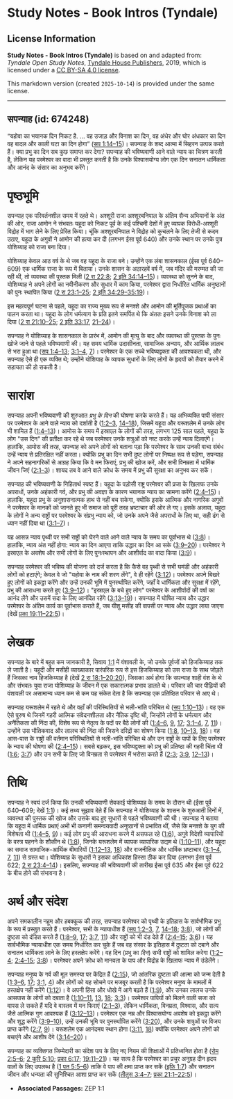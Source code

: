 # Study Notes - Book Intros (Tyndale)

## License Information

**Study Notes - Book Intros (Tyndale)** is based on and adapted from: _Tyndale Open Study Notes_, [Tyndale House Publishers](https://tyndaleopenresources.com/), 2019, which is licensed under a [CC BY-SA 4.0 license](https://creativecommons.org/licenses/by-sa/4.0/legalcode.en).

This markdown version (created `2025-10-14`) is provided under the same license.



--------------------------------

## सपन्याह (id: 674248)

“यहोवा का भयानक दिन निकट है. … वह उजाड़ और विनाश का दिन, वह अंधेर और घोर अंधकार का दिन वह बादल और काली घटा का दिन होगा” ([सप 1:14–15](https://ref.ly/Zeph1:14-Zeph1:15))। सपन्याह के शब्द आत्मा में सिहरन उत्पन्न करते हैं। क्या प्रभु का दिन सब कुछ समाप्त कर देगा? सपन्याह की भविष्यवाणी आने वाले न्याय का चित्रण करती है, लेकिन यह परमेश्वर का वादा भी प्रस्तुत करती है कि उनके विश्वासयोग्य लोग एक दिन सनातन धार्मिकता और आनंद के संसार का अनुभव करेंगे।

पृष्ठभूमि
=========

सपन्याह एक परिवर्तनशील समय में रहते थे। अश्शूरी राजा अश्शूरबनिपाल के अंतिम सैन्य अभियानों के अंत की ओर, राजा आमोन ने संभवतः यहूदा को निकट पूर्व के कई पश्चिमी देशों में हुए व्यापक विरोधी\-अश्शूरी विद्रोह में भाग लेने के लिए प्रेरित किया। चूंकि अश्शूरबनिपाल ने विद्रोह को कुचलने के लिए तेजी से कदम उठाए, यहूदा के अगुवों ने आमोन की हत्या कर दी (लगभग ईसा पूर्व 640\) और उनके स्थान पर उनके पुत्र योशिय्याह को राजा बना दिया।

योशिय्याह केवल आठ वर्ष के थे जब वह यहूदा के राजा बने। उन्होंने एक लंबा शासनकाल (ईसा पूर्व 640–609\) एक धार्मिक राजा के रूप में बिताया। उनके शासन के अठारहवें वर्ष में, जब मंदिर की मरम्मत की जा रही थी, तो व्यवस्था की पुस्तक मिली ([2 रा 22:8](https://ref.ly/2Kgs22:8); [2 इति 34:14–15](https://ref.ly/2Chr34:14-2Chr34:15))। व्यवस्था को सुनने के बाद, योशिय्याह ने अपने लोगों का नवीनीकरण और सुधार में काम किया, परमेश्वर द्वारा निर्धारित धार्मिक अनुष्ठानों को पुनः स्थापित किया ([2 रा 23:1–25](https://ref.ly/2Kgs23:1-2Kgs23:25); [2 इति 34:29–35:19](https://ref.ly/2Chr34:29-2Chr35:19))।

इस महत्वपूर्ण घटना से पहले, यहूदा का राज्य मुख्य रूप से मनश्शे और आमोन की मूर्तिपूजक प्रथाओं का पालन करता था। यहूदा के लोग धर्मत्याग के प्रति इतने समर्पित थे कि अंततः इसने उनके विनाश को ला दिया ([2 रा 21:10–25](https://ref.ly/2Kgs21:10-2Kgs21:25); [2 इति 33:17](https://ref.ly/2Chr33:17), [21–24](https://ref.ly/2Chr33:21-2Chr33:24))।

सपन्याह ने योशिय्याह के शासनकाल के प्रारंभ में, आमोन की मृत्यु के बाद और व्यवस्था की पुस्तक के पुनः खोजे जाने से पहले भविष्यवाणी की। यह समय धार्मिक उदासीनता, सामाजिक अन्याय, और आर्थिक लालच से भरा हुआ था ([सप 1:4–13](https://ref.ly/Zeph1:4-Zeph1:13); [3:1–4](https://ref.ly/Zeph3:1-Zeph3:4), [7](https://ref.ly/Zeph3:7))। परमेश्वर के एक सच्चे भविष्यद्वक्ता की आवश्यकता थी, और सपन्याह ऐसे ही एक व्यक्ति थे; उन्होंने योशियाह के व्यापक सुधारों के लिए लोगों के हृदयों को तैयार करने में सहायता की हो सकती है।

सारांश
======

सपन्याह अपनी भविष्यवाणी की शुरुआत *प्रभु के दिन* की घोषणा करके करते हैं। यह अभिव्यक्ति पापी संसार पर परमेश्वर के आने वाले न्याय को दर्शाती है ([1:2–3](https://ref.ly/Zeph1:2-Zeph1:3), [14–18](https://ref.ly/Zeph1:14-Zeph1:18)), जिसमें यहूदा और यरूशलेम में उनके लोग भी शामिल हैं ([1:4–13](https://ref.ly/Zeph1:4-Zeph1:13))। आमोस के समय में इस्राएल के लोगों की तरह, लगभग 125 साल पहले, यहूदा के लोग "उस दिन" की प्रतीक्षा कर रहे थे जब परमेश्वर उनके शत्रुओं को नष्ट करके उन्हें न्याय दिलाएंगे। हालांकि, आमोस की तरह, सपन्याह को अपने लोगों को बताना पड़ा कि परमेश्वर के साथ उनकी वाचा संबंध उन्हें न्याय से प्रतिरक्षित नहीं करता। क्योंकि प्रभु का दिन सभी दुष्ट लोगों पर निष्पक्ष रूप से पड़ेगा, सपन्याह ने अपने सहनागरिकों से आग्रह किया कि वे मन फिराएं, प्रभु की खोज करें, और सभी विनम्रता में धार्मिक जीवन जिएं ([2:1–3](https://ref.ly/Zeph2:1-Zeph2:3))। शायद तब वे आने वाले क्रोध के समय में प्रभु की सुरक्षा का अनुभव कर सकें।

सपन्याह की भविष्यवाणी के निहितार्थ स्पष्ट हैं। यहूदा के पड़ोसी राष्ट्र परमेश्वर की प्रजा के खिलाफ उनके अपराधों, उनके अहंकारी गर्व, और प्रभु की अवज्ञा के कारण भयानक न्याय का सामना करेंगे ([2:4–15](https://ref.ly/Zeph2:4-Zeph2:15))। हालांकि, यहूदा प्रभु के अनुशासनात्मक हाथ से नहीं बच सकेगा, क्योंकि इसके आत्मिक और नागरिक अगुवों ने परमेश्वर के मानकों को जानते हुए भी समाज को पूरी तरह भ्रष्टाचार की ओर ले गए। इसके अलावा, यहूदा के लोगों ने अन्य राष्ट्रों पर परमेश्वर के संप्रभु न्याय को, जो उनके अपने जैसे अपराधों के लिए था, सही ढंग से ध्यान नहीं दिया था ([3:1–7](https://ref.ly/Zeph3:1-Zeph3:7))।

यह आसन्न न्याय पृथ्वी पर सभी राष्ट्रों को घेरने वाले आने वाले न्याय के समय का पूर्वाभास थे ([3:8](https://ref.ly/Zeph3:8))। हालांकि, न्याय अंत नहीं होगा: न्याय का दिन आएगा ताकि उद्धार का दिन आ सके ([3:9–20](https://ref.ly/Zeph3:9-Zeph3:20))। परमेश्वर ने इस्राएल के अवशेष और सभी लोगों के लिए पुनःस्थापन और आशीर्वाद का वादा किया ([3:9](https://ref.ly/Zeph3:9))।

सपन्याह परमेश्वर की भविष्य की योजना को दर्ज करता है कि कैसे वह पृथ्वी से सभी घमंडी और अहंकारी लोगों को हटाएंगे; केवल वे जो "यहोवा के नाम की शरण लेंगे", वे ही रहेंगे ([3:12](https://ref.ly/Zeph3:12))। परमेश्वर अपने बिखरे हुए लोगों को इकट्ठा करेंगे और उन्हें उनकी भूमि में पुनर्स्थापित करेंगे, जहाँ वे धार्मिकता और सुरक्षा में रहेंगे, प्रभु की आराधना करते हुए ([3:9–12](https://ref.ly/Zeph3:9-Zeph3:12))। "इस्राएल के बचे हुए लोग" परमेश्वर के आशीर्वादों की वर्षा का आनंद लेंगे और उसमें सदा के लिए आनंदित रहेंगे ([3:13–19](https://ref.ly/Zeph3:13-Zeph3:19))। सपन्याह में घोषित न्याय और उद्धार परमेश्वर के अंतिम कार्य का पूर्वाभास कराते हैं, जब यीशु मसीह की वापसी पर न्याय और उद्धार लाया जाएगा (देखें [प्रका 19:11–22:5](https://ref.ly/Rev19:11-Rev22:5))।

लेखक
====

सपन्याह के बारे में बहुत कम जानकारी है, सिवाय [1:1](https://ref.ly/Zeph1:1) में वंशावली के, जो उनके पूर्वजों को हिजकिय्याह तक ले जाती है। यहूदी और मसीही व्याख्याकार पारंपरिक रूप से इस हिजकिय्याह को उस राजा के साथ जोड़ते हैं जिसका नाम हिजकिय्याह है (देखें [2 रा 18:1–20:20](https://ref.ly/2Kgs18:1-2Kgs20:20)), जिसका अर्थ होगा कि सपन्याह शाही वंश के थे और संभवतः युवा राजा योशिय्याह के जीवन में एक सकारात्मक प्रभाव डालते थे। परिवार की चार पीढ़ियों की वंशावली पर असामान्य ध्यान कम से कम यह संकेत देता है कि सपन्याह एक प्रतिष्ठित परिवार से आए थे।

सपन्याह यरूशलेम में रहते थे और वहाँ की परिस्थितियों से भली\-भांति परिचित थे ([सप 1:10–13](https://ref.ly/Zeph1:10-Zeph1:13))। वह एक ऐसे पुरुष थे जिनमें गहरी आत्मिक संवेदनशीलता और नैतिक दृष्टि थी, जिन्होंने लोगों के धर्मत्याग और अनैतिकता की निंदा की, विशेष रूप से नेतृत्व के पदों पर बैठे लोगों की ([1:4–6](https://ref.ly/Zeph1:4-Zeph1:6), [9](https://ref.ly/Zeph1:9), [17](https://ref.ly/Zeph1:17); [3:1–4](https://ref.ly/Zeph3:1-Zeph3:4), [7](https://ref.ly/Zeph3:7), [11](https://ref.ly/Zeph3:11))। उन्होंने उस भौतिकवाद और लालच की निंदा की जिसने दरिद्रों का शोषण किया ([1:8](https://ref.ly/Zeph1:8), [10–13](https://ref.ly/Zeph1:10-Zeph1:13), [18](https://ref.ly/Zeph1:18))। वह आस\-पास के राष्ट्रों की वर्तमान परिस्थितियों से भली\-भांति परिचित थे और उन राष्ट्रों के पापों के लिए परमेश्वर के न्याय की घोषणा की ([2:4–15](https://ref.ly/Zeph2:4-Zeph2:15))। सबसे बढ़कर, इस भविष्यद्वक्ता को प्रभु की प्रतिष्ठा की गहरी चिंता थी ([1:6](https://ref.ly/Zeph1:6); [3:7](https://ref.ly/Zeph3:7)) और उन सभी के लिए जो विनम्रता से परमेश्वर में भरोसा करते हैं ([2:3](https://ref.ly/Zeph2:3); [3:9](https://ref.ly/Zeph3:9), [12–13](https://ref.ly/Zeph3:12-Zeph3:13))।

तिथि
====

सपन्याह ने स्वयं दर्ज किया कि उनकी भविष्यवाणी सेवकाई योशिय्याह के समय के दौरान थी (ईसा पूर्व 640–609; देखें [1:1](https://ref.ly/Zeph1:1))। कई तथ्य सुझाव देते हैं कि सपन्याह ने योशिय्याह के शासन के शुरुआती दिनों में, व्यवस्था की पुस्तक की खोज और उसके बाद हुए सुधारों से पहले भविष्यवाणी की थी। सपन्याह ने बताया कि यहूदा में धार्मिक प्रथाएं अभी भी कनानी समन्वयवादी अनुष्ठानों से प्रभावित थीं, जैसे कि मनश्शे के युग की विशेषता थी ([1:4–5](https://ref.ly/Zeph1:4-Zeph1:5), [9](https://ref.ly/Zeph1:9))। कई लोग प्रभु की आराधना करने में असफल रहे ([1:6](https://ref.ly/Zeph1:6)), अगुवे विदेशी व्यापारियों के वस्त्र पहनने के शौकीन थे ([1:8](https://ref.ly/Zeph1:8)), जिनके यरूशलेम में व्यापक व्यापारिक उद्यम थे ([1:10–11](https://ref.ly/Zeph1:10-Zeph1:11)), और यहूदा का समाज सामाजिक\-आर्थिक बीमारियों ([1:12–13](https://ref.ly/Zeph1:12-Zeph1:13), [18](https://ref.ly/Zeph1:18)) और राजनीतिक और धार्मिक भ्रष्टाचार ([3:1–4](https://ref.ly/Zeph3:1-Zeph3:4), [7](https://ref.ly/Zeph3:7), [11](https://ref.ly/Zeph3:11)) से ग्रस्त था। योशिय्याह के सुधारों ने इसका अधिकांश हिस्सा ठीक कर दिया (लगभग ईसा पूर्व 622; [2 रा 23:4–14](https://ref.ly/2Kgs23:4-2Kgs23:14))। इसलिए, सपन्याह की भविष्यवाणी की तारीख ईसा पूर्व 635 और ईसा पूर्व 622 के बीच होने की संभावना है।

अर्थ और संदेश
=============

अपने समकालीन नहूम और हबक्कूक की तरह, सपन्याह परमेश्वर को पृथ्वी के इतिहास के सार्वभौमिक प्रभु के रूप में प्रस्तुत करते हैं। परमेश्वर, सभी के न्यायाधीश हैं ([सप 1:2–3](https://ref.ly/Zeph1:2-Zeph1:3), [7](https://ref.ly/Zeph1:7), [14–18](https://ref.ly/Zeph1:14-Zeph1:18); [3:8](https://ref.ly/Zeph3:8)), जो लोगों की दुष्टता को दंडित करते हैं ([1:8–9](https://ref.ly/Zeph1:8-Zeph1:9), [17](https://ref.ly/Zeph1:17); [3:7](https://ref.ly/Zeph3:7), [11](https://ref.ly/Zeph3:11)) और राष्ट्रों को भी दंड देते हैं ([2:4–15](https://ref.ly/Zeph2:4-Zeph2:15); [3:6](https://ref.ly/Zeph3:6))। यह सार्वभौमिक न्यायाधीश एक समय निर्धारित कर चुके हैं जब वह संसार के इतिहास में दुष्टता को दबाने और सनातन धार्मिकता लाने के लिए हस्तक्षेप करेंगे। वह दिन (प्रभु का *दिन*) सभी राष्ट्रों को शामिल करेगा ([1:2–4](https://ref.ly/Zeph1:2-Zeph1:4); [2:4–15](https://ref.ly/Zeph2:4-Zeph2:15); [3:8](https://ref.ly/Zeph3:8))। परमेश्वर अपने क्रोध को मानवता के पाप और विद्रोह के खिलाफ न्याय में उंडेलेंगे।

सपन्याह मनुष्य के गर्व की मूल समस्या पर केंद्रित हैं ([2:15](https://ref.ly/Zeph2:15)), जो आंतरिक दुष्टता की आत्मा को जन्म देती है ([1:3–6](https://ref.ly/Zeph1:3-Zeph1:6), [17](https://ref.ly/Zeph1:17); [3:1](https://ref.ly/Zeph3:1), [4](https://ref.ly/Zeph3:4)) और लोगों को यह सोचने पर मजबूर करती है कि परमेश्वर मनुष्य के मामलों में हस्तक्षेप नहीं करेंगे ([1:12](https://ref.ly/Zeph1:12))। वे अपनी हिंसा और धोखे में आगे बढ़ते हैं ([1:9](https://ref.ly/Zeph1:9)), और उनका लालच उनके आसपास के लोगों को दबाता है ([1:10–11](https://ref.ly/Zeph1:10-Zeph1:11), [13](https://ref.ly/Zeph1:13), [18](https://ref.ly/Zeph1:18); [3:3](https://ref.ly/Zeph3:3))। परमेश्वर पापियों को मिलने वाली सजा को वापस ले सकते हैं यदि वे वास्तव में मन फिराएं ([2:1–3](https://ref.ly/Zeph2:1-Zeph2:3)), लेकिन धार्मिकता, विनम्रता, विश्वास, और सत्य जैसे आत्मिक गुण आवश्यक हैं ([3:12–13](https://ref.ly/Zeph3:12-Zeph3:13))। परमेश्वर एक नम्र और विश्वासयोग्य अवशेष को इकट्ठा करेंगे और शुद्ध करेंगे ([3:9–10](https://ref.ly/Zeph3:9-Zeph3:10)), उन्हें उनकी भूमि पर पुनर्स्थापित करेंगे ([3:20](https://ref.ly/Zeph3:20)), और उनके शत्रुओं पर विजय प्राप्त करेंगे ([2:7](https://ref.ly/Zeph2:7), [9](https://ref.ly/Zeph2:9))। यरूशलेम एक आनंदमय स्थान होगा ([3:11](https://ref.ly/Zeph3:11), [18](https://ref.ly/Zeph3:18)) क्योंकि परमेश्वर अपने लोगों को बचाएंगे और आशीष देंगे ([3:14–20](https://ref.ly/Zeph3:14-Zeph3:20))।

सपन्याह का व्यक्तिगत जिम्मेदारी का संदेश पाप के लिए नए नियम की शिक्षाओं में प्रतिध्वनित होता है ([रोम 2:5–6](https://ref.ly/Rom2:5-Rom2:6); [2 कुरि 5:10](https://ref.ly/2Cor5:10); [प्रका 6:17](https://ref.ly/Rev6:17); [19:11–21](https://ref.ly/Rev19:11-Rev19:21))। यह सत्य है कि परमेश्वर का प्रचुर अनुग्रह दीन हृदय वालों के लिए उपलब्ध है ([1 पत 5:5–6](https://ref.ly/1Pet5:5-1Pet5:6)) ताकि वे पाप की क्षमा प्राप्त कर सकें ([इफि 1:7](https://ref.ly/Eph1:7)) और सनातन जीवन और धन्यता की सुनिश्चित आशा प्राप्त कर सकें ([तीतुस 3:4–7](https://ref.ly/Titus3:4-Titus3:7); [प्रका 21:1–22:5](https://ref.ly/Rev21:1-Rev22:5))।

* **Associated Passages:** ZEP 1:1


